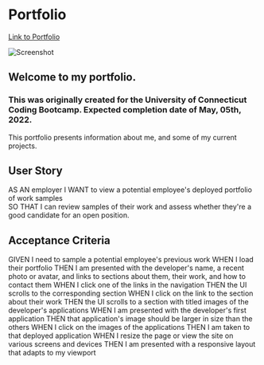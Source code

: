 # Portfolio

[Link to Portfolio](https://marikadicarlo.github.io/Portfolio/)

![Screenshot]()


## Welcome to my portfolio. 
### This was originally created for the University of Connecticut Coding Bootcamp. Expected completion date of May, 05th, 2022.

This portfolio presents information about me, and some of my current projects.

## User Story
AS AN employer
I WANT to view a potential employee's deployed portfolio of work samples <br>
SO THAT I can review samples of their work and assess whether they're a good candidate for an open position.

## Acceptance Criteria
GIVEN I need to sample a potential employee's previous work
WHEN I load their portfolio
THEN I am presented with the developer's name, a recent photo or avatar, and links to sections about them, their work, and how to contact them
WHEN I click one of the links in the navigation
THEN the UI scrolls to the corresponding section
WHEN I click on the link to the section about their work
THEN the UI scrolls to a section with titled images of the developer's applications
WHEN I am presented with the developer's first application
THEN that application's image should be larger in size than the others
WHEN I click on the images of the applications
THEN I am taken to that deployed application
WHEN I resize the page or view the site on various screens and devices
THEN I am presented with a responsive layout that adapts to my viewport